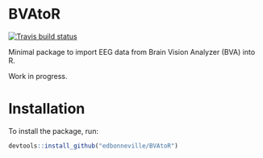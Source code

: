 # BVAtoR

<!-- badges: start -->
  [![Travis build status](https://travis-ci.org/edbonneville/BVAtoR.svg?branch=master)](https://travis-ci.org/edbonneville/BVAtoR)
  <!-- badges: end -->

Minimal package to import EEG data from Brain Vision Analyzer (BVA) into R. 

Work in progress.

# Installation

To install the package, run:

```r
devtools::install_github("edbonneville/BVAtoR")
```
